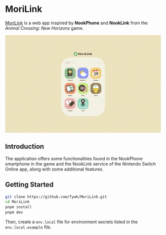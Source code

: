 # MoriLink

[MoriLink](https://morilink.fywk.dev) is a web app inspired by **NookPhone** and **NookLink** from the _Animal Crossing: New Horizons_ game.

![Screenshot of MoriLink](/public/images/screenshot.png)

## Introduction

The application offers some functionalities found in the NookPhone smartphone in the game and the NookLink service of the Nintendo Switch Online app, along with some additional features.

## Getting Started

```bash
git clone https://github.com/fywk/MoriLink.git
cd MoriLink
pnpm install
pnpm dev
```

Then, create a `env.local` file for environment secrets listed in the `env.local.example` file.

